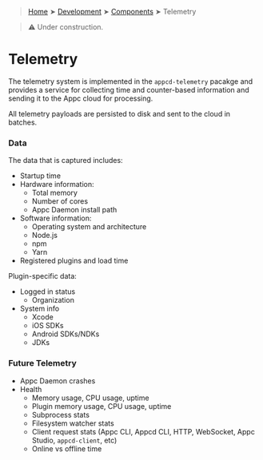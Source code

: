 > [Home](../../README.md) ➤ [Development](../README.md) ➤ [Components](README.md) ➤ Telemetry

> :warning: Under construction.

# Telemetry

The telemetry system is implemented in the `appcd-telemetry` pacakge and provides a service for
collecting time and counter-based information and sending it to the Appc cloud for processing.

All telemetry payloads are persisted to disk and sent to the cloud in batches.

### Data

The data that is captured includes:

* Startup time
* Hardware information:
  * Total memory
  * Number of cores
  * Appc Daemon install path
* Software information:
  * Operating system and architecture
  * Node.js
  * npm
  * Yarn
* Registered plugins and load time

Plugin-specific data:

* Logged in status
  * Organization
* System info
  * Xcode
  * iOS SDKs
  * Android SDKs/NDKs
  * JDKs

### Future Telemetry

* Appc Daemon crashes
* Health
  * Memory usage, CPU usage, uptime
  * Plugin memory usage, CPU usage, uptime
  * Subprocess stats
  * Filesystem watcher stats
  * Client request stats (Appc CLI, Appcd CLI, HTTP, WebSocket, Appc Studio, `appcd-client`, etc)
  * Online vs offline time
